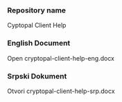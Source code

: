 ### Repository name
Cyptopal Client Help

### English Document
Open cryptopal-client-help-eng.docx

### Srpski Dokument
Otvori cryptopal-client-help-srp.docx
